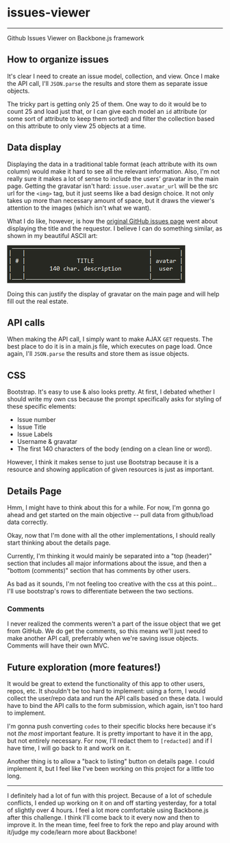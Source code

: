 # issues-viewer
-------

Github Issues Viewer on Backbone.js framework

## How to organize issues

It's clear I need to create an issue model, collection, and view. Once I make the API call, I'll `JSON.parse` the results and store them as separate issue objects.

The tricky part is getting only 25 of them. One way to do it would be to count 25 and load just that, or I can give each model an `id` attribute (or some sort of attribute to keep them sorted) and filter the collection based on this attribute to only view 25 objects at a time.

## Data display

Displaying the data in a traditional table format (each attribute with its own column) would make it hard to see all the relevant information. Also, I'm not really sure it makes a lot of sense to include the users' gravatar in the main page. Getting the gravatar isn't hard: `issue.user.avatar_url` will be the src url for the `<img>` tag, but it just seems like a bad design choice. It not only takes up more than necessary amount of space, but it draws the viewer's attention to the images (which isn't what we want).

What I do like, however, is how the [original GitHub issues page](https://github.com/rails/rails/issues) went about displaying the title and the requestor. I believe I can do something similar, as shown in my beautiful ASCII art:

![layout](https://github.com/abekim/issues-viewer/blob/master/layout.jpg?raw=true)

Doing this can justify the display of gravatar on the main page and will help fill out the real estate.

## API calls

When making the API call, I simply want to make AJAX `GET` requests. The best place to do it is in a main.js file, which executes on page load. Once again, I'll `JSON.parse` the results and store them as issue objects.

## CSS

Bootstrap. It's easy to use & also looks pretty. At first, I debated whether I should write my own css because the prompt specifically asks for styling of these specific elements:

* Issue number
* Issue Title 
* Issue Labels 
* Username & gravatar 
* The first 140 characters of the body (ending on a clean line or word). 

However, I think it makes sense to just use Bootstrap because it is a resource and showing application of given resources is just as important.

## Details Page

Hmm, I might have to think about this for a while. For now, I'm gonna go ahead and get started on the main objective -- pull data from github/load data correctly.

Okay, now that I'm done with all the other implementations, I should really start thinking about the details page.

Currently, I'm thinking it would mainly be separated into a "top (header)" section that includes all major informations about the issue, and then a "bottom (comments)" section that has comments by other users. 

As bad as it sounds, I'm not feeling too creative with the css at this point... I'll use bootstrap's rows to differentiate between the two sections.

### Comments

I never realized the comments weren't a part of the issue object that we get from GitHub. We do get the comments, so this means we'll just need to make another API call, preferrably when we're saving issue objects. Comments will have their own MVC.

## Future exploration (more features!)

It would be great to extend the functionality of this app to other users, repos, etc. It shouldn't be too hard to implement: using a form, I would collect the user/repo data and run the API calls based on these data. I would have to bind the API calls to the form submission, which again, isn't too hard to implement.

I'm gonna push converting `codes` to their specific blocks here because it's not *the most* important feature. It is pretty important to have it in the app, but not entirely necessary. For now, I'll redact them to `[redacted]` and if I have time, I will go back to it and work on it.

Another thing is to allow a "back to listing" button on details page. I could implement it, but I feel like I've been working on this project for a little too long. 

----------

I definitely had a lot of fun with this project. Because of a lot of schedule conflicts, I ended up working on it on and off starting yesterday, for a total of slightly over 4 hours. I feel a lot more comfortable using Backbone.js after this challenge. I think I'll come back to it every now and then to improve it. In the mean time, feel free to fork the repo and play around with it/judge my code/learn more about Backbone!